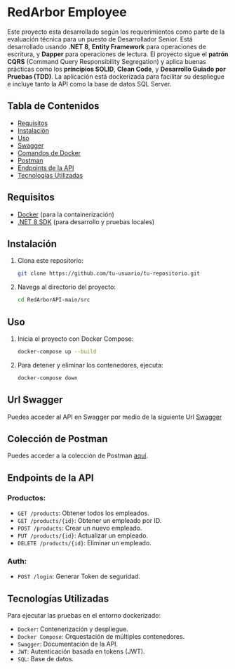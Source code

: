 # RedArbor Employee

Este proyecto esta desarrollado según los requerimientos como parte de la evaluación técnica para un puesto de Desarrollador Senior. 
Está desarrollado usando **.NET 8**, **Entity Framework** para operaciones de escritura, y **Dapper** para operaciones de lectura. 
El proyecto sigue el **patrón CQRS** (Command Query Responsibility Segregation) y aplica buenas prácticas 
como los **principios SOLID**, **Clean Code**, y **Desarrollo Guiado por Pruebas (TDD)**. 
La aplicación está dockerizada para facilitar su despliegue e incluye tanto la API como la base de datos SQL Server.

## Tabla de Contenidos

- [Requisitos](#requisitos)
- [Instalación](#instalación)
- [Uso](#uso)
- [Swagger](#url-swagger)
- [Comandos de Docker](#comandos-de-docker)
- [Postman](#Colección-de-Postman)
- [Endpoints de la API](#endpoints-de-la-api)
- [Tecnologías Utilizadas](#tecnologías-utilizadas)

## Requisitos
- [Docker](https://www.docker.com/get-started) (para la containerización)
- [.NET 8 SDK](https://dotnet.microsoft.com/es-es/download/dotnet/8.0) (para desarrollo y pruebas locales)

## Instalación

1. Clona este repositorio:
   ```bash
   git clone https://github.com/tu-usuario/tu-repositorio.git

2. Navega al directorio del proyecto:
   ```bash
   cd RedArborAPI-main/src

## Uso

1. Inicia el proyecto con Docker Compose:
   ```bash
   docker-compose up --build

2. Para detener y eliminar los contenedores, ejecuta:
   ```bash
   docker-compose down

## Url Swagger

Puedes acceder al API en Swagger por medio de la siguiente Url [Swagger](http://localhost:9080/swagger/index.html)

## Colección de Postman

Puedes acceder a la colección de Postman [aquí](https://github.com/juanias69/RedArborAPI/blob/main/RedArborCollection.postman_collection.json).

## Endpoints de la API

### Productos:
- `GET /products`: Obtener todos los empleados.
- `GET /products/{id}`: Obtener un empleado por ID.
- `POST /products`: Crear un nuevo empleado.
- `PUT /products/{id}`: Actualizar un empleado.
- `DELETE /products/{id}`: Eliminar un empleado.

### Auth:
- `POST /login`: Generar Token de seguridad.

## Tecnologías Utilizadas

Para ejecutar las pruebas en el entorno dockerizado:
- `Docker`: Contenerización y despliegue.
- `Docker Compose`: Orquestación de múltiples contenedores.
- `Swagger`: Documentación de la API.
- `JWT`: Autenticación basada en tokens (JWT).
- `SQL`: Base de datos.





